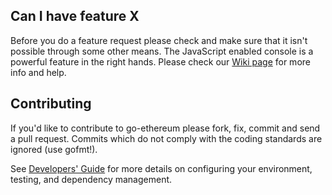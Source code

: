 ## Can I have feature X

Before you do a feature request please check and make sure that it isn't possible
through some other means. The JavaScript enabled console is a powerful feature
in the right hands. Please check our [Wiki page](https://github.com/smalaichami/go-bowhead/wiki) for more info
and help.

## Contributing

If you'd like to contribute to go-ethereum please fork, fix, commit and
send a pull request. Commits which do not comply with the coding standards
are ignored (use gofmt!).

See [Developers' Guide](https://github.com/smalaichami/go-bowhead/wiki/Developers'-Guide)
for more details on configuring your environment, testing, and
dependency management.
